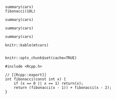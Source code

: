 ```{r}
summary(cars)
fibonacci(10L)
```

```{r, echo=FALSE}
summary(cars)
```

```{r echo=FALSE eval=FALSE}
summary(cars)
```

```{r just_a_label}
summary(cars)
```

```{r, results='asis', results='duh', invalid='123', child=NULL, eval=FALS}
knitr::kable(mtcars)
```

```{r label results='asis', include=FALSE}
```

```{r label, include=FALSE, invalid='abc' results='asis'}
knitr::opts_chunk$set(cache=TRUE)
```

```{r engine='Rcpp'}
#include <Rcpp.h>

// [[Rcpp::export]]
int fibonacci(const int x) {
    if (x == 0 || x == 1) return(x);
    return (fibonacci(x - 1)) + fibonacci(x - 2);
}
```

```{r engine='foobar'}
```

```{r comment='# '}
```

```{r dev.args=list(bg='yellow', pointsize=10)}
```

```{r,  echo=FALSE}
```

```{r, echo=FALSE   }
```

<!-- TODO numeric values of 'echo' need some work, see docs in cson -->
```{r, echo=2:3:-4,dpi=100}
```

```{r,echo=FALSE,include=TRUE}
```
